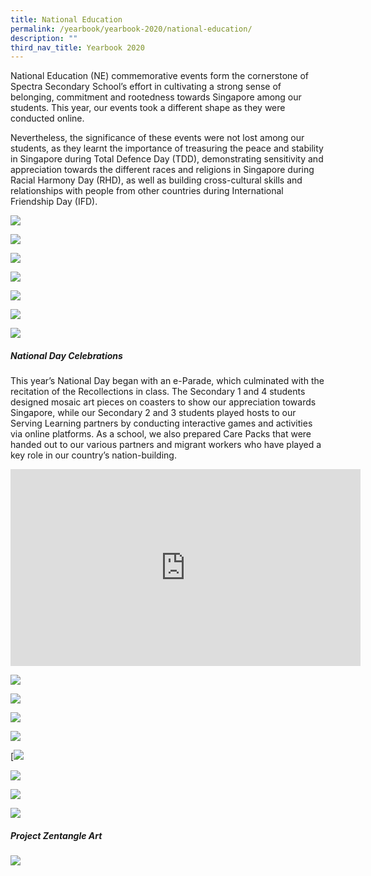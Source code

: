 ```yaml
---
title: National Education
permalink: /yearbook/yearbook-2020/national-education/
description: ""
third_nav_title: Yearbook 2020
---
```

National Education (NE) commemorative events form the cornerstone of Spectra Secondary School’s effort in cultivating a strong sense of belonging, commitment and rootedness towards Singapore among our students. This year, our events took a different shape as they were conducted online.

Nevertheless, the significance of these events were not lost among our students, as they learnt the importance of treasuring the peace and stability in Singapore during Total Defence Day (TDD), demonstrating sensitivity and appreciation towards the different races and religions in Singapore during Racial Harmony Day (RHD), as well as building cross-cultural skills and relationships with people from other countries during International Friendship Day (IFD).

![](/images/NationalDay1.jpg)

![](/images/NationalDay2.jpg)

![](/images/NationalDay3.jpg)

![](/images/NationalDay4.jpg)

![](/images/NationalDay5.jpg)

![](/images/NationalDay6.jpg)

![](/images/NationalDay7.jpg)

##### **National Day Celebrations**

This year’s National Day began with an e-Parade, which culminated with the recitation of the Recollections in class. The Secondary 1 and 4 students designed mosaic art pieces on coasters to show our appreciation towards Singapore, while our Secondary 2 and 3 students played hosts to our Serving Learning partners by conducting interactive games and activities via online platforms. As a school, we also prepared Care Packs that were handed out to our various partners and migrant workers who have played a key role in our country’s nation-building.

<iframe width="560" height="315" src="https://www.youtube.com/embed/dSuDEBCoHNg" title="YouTube video player" frameborder="0" allow="accelerometer; autoplay; clipboard-write; encrypted-media; gyroscope; picture-in-picture; web-share" allowfullscreen=""></iframe>

![](/images/NationalDay8.jpg)

![](/images/NationalDay9.jpg)

![](/images/NationalDay10.jpg)

![](/images/NationalDay11.jpg)

[![](https://www.spectra.edu.sg/wp-content/uploads/2020/10/National_Day_12.jpg)

![](/images/NationalDay13.jpg)

![](/images/NationalDay14.jpg)

![](/images/NationalDay15.jpg)

##### **Project Zentangle Art**

![](/images/Zentangle1.png)